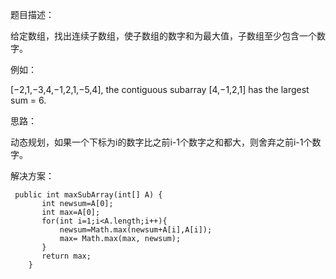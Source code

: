 题目描述：

给定数组，找出连续子数组，使子数组的数字和为最大值，子数组至少包含一个数字。

例如：

[−2,1,−3,4,−1,2,1,−5,4], the contiguous subarray [4,−1,2,1] has the largest sum = 6.

思路：

动态规划，如果一个下标为i的数字比之前i-1个数字之和都大，则舍弃之前i-1个数字。

解决方案：

```
 public int maxSubArray(int[] A) {
       int newsum=A[0];
       int max=A[0];
       for(int i=1;i<A.length;i++){
           newsum=Math.max(newsum+A[i],A[i]);
           max= Math.max(max, newsum);
       }
       return max;
    }
```

